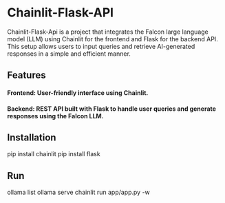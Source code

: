 # Chainlit-Flask-API
Chainlit-Flask-Api is a project that integrates the Falcon large language model (LLM) using Chainlit for the frontend and Flask for the backend API. This setup allows users to input queries and retrieve AI-generated responses in a simple and efficient manner.

## Features
#### Frontend: User-friendly interface using Chainlit.
#### Backend: REST API built with Flask to handle user queries and generate responses using the Falcon LLM.


## Installation
pip install chainlit
pip install flask


## Run
ollama list
ollama serve
chainlit run app/app.py -w
